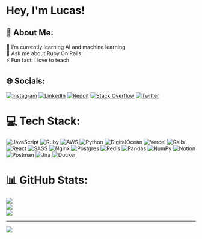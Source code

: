 # Hey, I'm Lucas!
## 💫 About Me:
🌱 I’m currently learning AI and machine learning<br />
💬 Ask me about Ruby On Rails<br />
⚡ Fun fact: I love to teach<br />

## 🌐 Socials:
<a target="_blank" href="https://instagram.com/lucasyamamoto1997"><img src="https://img.shields.io/badge/Instagram-%23E4405F.svg?logo=Instagram&amp;logoColor=white" alt="Instagram"></a>
<a target="_blank" href="https://linkedin.com/in/lucasayb"><img src="https://img.shields.io/badge/LinkedIn-%230077B5.svg?logo=linkedin&amp;logoColor=white" alt="LinkedIn"></a>
<a target="_blank" href="https://reddit.com/user/lucasyamamoto"><img src="https://img.shields.io/badge/Reddit-%23FF4500.svg?logo=Reddit&amp;logoColor=white" alt="Reddit"></a>
<a target="_blank" href="https://stackoverflow.com/users/10078162"><img src="https://img.shields.io/badge/-Stackoverflow-FE7A16?logo=stack-overflow&amp;logoColor=white" alt="Stack Overflow"></a> 
<a target="_blank" href="https://twitter.com/lucasayb"><img src="https://img.shields.io/badge/Twitter-%231DA1F2.svg?logo=Twitter&amp;logoColor=white" alt="Twitter"></a>


# 💻 Tech Stack:
![JavaScript](https://img.shields.io/badge/javascript-%23323330.svg?style=for-the-badge&logo=javascript&logoColor=%23F7DF1E) ![Ruby](https://img.shields.io/badge/ruby-%23CC342D.svg?style=for-the-badge&logo=ruby&logoColor=white) ![AWS](https://img.shields.io/badge/AWS-%23FF9900.svg?style=for-the-badge&logo=amazon-aws&logoColor=white) ![Python](https://img.shields.io/badge/python-3670A0?style=for-the-badge&logo=python&logoColor=ffdd54) ![DigitalOcean](https://img.shields.io/badge/DigitalOcean-%230167ff.svg?style=for-the-badge&logo=digitalOcean&logoColor=white) ![Vercel](https://img.shields.io/badge/vercel-%23000000.svg?style=for-the-badge&logo=vercel&logoColor=white) ![Rails](https://img.shields.io/badge/rails-%23CC0000.svg?style=for-the-badge&logo=ruby-on-rails&logoColor=white) ![React](https://img.shields.io/badge/react-%2320232a.svg?style=for-the-badge&logo=react&logoColor=%2361DAFB) ![SASS](https://img.shields.io/badge/SASS-hotpink.svg?style=for-the-badge&logo=SASS&logoColor=white) ![Nginx](https://img.shields.io/badge/nginx-%23009639.svg?style=for-the-badge&logo=nginx&logoColor=white) ![Postgres](https://img.shields.io/badge/postgres-%23316192.svg?style=for-the-badge&logo=postgresql&logoColor=white) ![Redis](https://img.shields.io/badge/redis-%23DD0031.svg?style=for-the-badge&logo=redis&logoColor=white) ![Pandas](https://img.shields.io/badge/pandas-%23150458.svg?style=for-the-badge&logo=pandas&logoColor=white) ![NumPy](https://img.shields.io/badge/numpy-%23013243.svg?style=for-the-badge&logo=numpy&logoColor=white) ![Notion](https://img.shields.io/badge/Notion-%23000000.svg?style=for-the-badge&logo=notion&logoColor=white) ![Postman](https://img.shields.io/badge/Postman-FF6C37?style=for-the-badge&logo=postman&logoColor=white) ![Jira](https://img.shields.io/badge/jira-%230A0FFF.svg?style=for-the-badge&logo=jira&logoColor=white) ![Docker](https://img.shields.io/badge/docker-%230db7ed.svg?style=for-the-badge&logo=docker&logoColor=white)
# 📊 GitHub Stats:
![](https://github-readme-stats.vercel.app/api?username=lucasayb&theme=dark&hide_border=false&include_all_commits=false&count_private=true)<br/>
![](https://github-readme-streak-stats.herokuapp.com/?user=lucasayb&theme=dark&hide_border=false)<br/>
![](https://github-readme-stats.vercel.app/api/top-langs/?username=lucasayb&theme=dark&hide_border=false&include_all_commits=false&count_private=true&layout=compact)

---
[![](https://visitcount.itsvg.in/api?id=lucasayb&icon=0&color=0)](https://visitcount.itsvg.in)
